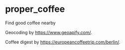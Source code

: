 # proper_coffee
Find good coffee nearby


Geocoding by https://www.geoapify.com/.

Coffee digest by https://europeancoffeetrip.com/berlin/.
